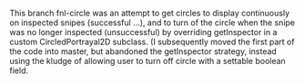 This branch fnl-circle was an attempt to get circles to display
continuously on inspected snipes (successful ...), and to turn
of the circle when the snipe was no longer inspected (unsuccessful)
by overriding getInspector in a custom CircledPortrayal2D subclass.
(I subsequently moved the first part of the code into master,
but abandoned the getInspector strategy, instead using the kludge
of allowing user to turn off circle with a settable boolean field.
